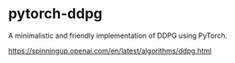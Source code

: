 # pytorch-ddpg
A minimalistic and friendly implementation of DDPG using PyTorch.

https://spinningup.openai.com/en/latest/algorithms/ddpg.html